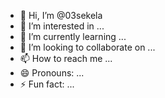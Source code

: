 - 👋 Hi, I’m @03sekela
- 👀 I’m interested in ...
- 🌱 I’m currently learning ...
- 💞️ I’m looking to collaborate on ...
- 📫 How to reach me ...
- 😄 Pronouns: ...
- ⚡ Fun fact: ...

<!---
03sekela/03sekela is a ✨ special ✨ repository because its `README.md` (this file) appears on your GitHub profile.
You can click the Preview link to take a look at your changes.
--->
